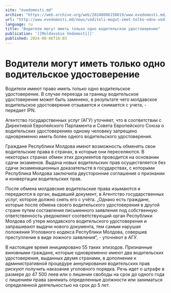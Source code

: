 ```yaml
---
site: "evedomosti.md"
archive: "https://web.archive.org/web/20240806150819/www.evedomosti.md/news/voditeli-mogut-imet-tolko-odno-voditelskoe-udostoverenie"
url: "http://www.evedomosti.md/news/voditeli-mogut-imet-tolko-odno-voditelskoe-udostoverenie"
language: ru
title: "Водители могут иметь только одно водительское удостоверение"
publication: '[[Moldavskie Vedomosti]]'
published: 2024-08-06T16:03
---
```


# Водители могут иметь только одно водительское удостоверение

Водители имеют право иметь только одно водительское удостоверение. В случае переезда за границу водительское удостоверение может быть заменено, в результате чего молдавское водительское удостоверение отзывается и снимается с учета, - передает IPN.

Агентство государственных услуг (АГУ) уточняет, что в соответствии с Директивой Европейского Парламента и Совета Европейского Союза о водительских удостоверениях одному человеку запрещено одновременно иметь более одного водительского удостоверения.

Граждане Республики Молдова имеют возможность обменять свои водительские права в странах, в которые они переселяются. В некоторых странах обмен этих документов проводится на основании сдачи экзаменов. Выдача новых водительских прав осуществляется без сдачи экзаменационных доказательств в государствах, с которыми Республика Молдова заключила двусторонние соглашения о признании и конвертации водительских прав.

После обмена молдавские водительские права изымаются и передаются в орган, выдавший документ, в Агентство государственных услуг, которое должно снять его с учёта. „Однако есть граждане, которые после обмена своего водительского удостоверения в другой стране путем составления письменного заявления под собственную ответственность уведомляют соответствующий орган Республики Молдова об утере молдавского водительского удостоверения и запрашивают выдачи нового документа, тем самым нарушая положения Уголовного кодекса Республики Молдова, совершив преступление в виде ложного заявления”, - уточняют в АГУ.

В настоящее время инициировано 55 таких эпизодов. Признанные виновными граждане, которые одновременно имеют два водительских удостоверения, выданных двумя странами, в дополнение к административной процедуре аннулирования водительских прав рискуют получить наказание уголовного порядка. Речь идет о штрафе в размере до 47 500 леев или о лишении свободы на срок до одного года с лишением права занимать определенные должности или заниматься определенной деятельностью на срок до 5 лет.